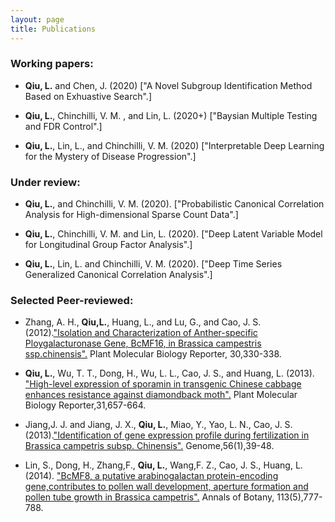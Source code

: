 ```yaml
---
layout: page
title: Publications
---
```


### Working papers:

- **Qiu, L.** and Chen,  J. (2020) ["A Novel Subgroup Identification Method Based on Exhuastive Search".]

- **Qiu, L.**, Chinchilli, V. M. , and Lin, L. (2020+) ["Baysian Multiple Testing and FDR Control".]

- **Qiu, L.**, Lin, L., and Chinchilli, V. M. (2020) ["Interpretable Deep Learning for the Mystery of Disease Progression".]

### Under review:

- **Qiu, L.**, and Chinchilli, V. M. (2020). ["Probabilistic Canonical Correlation Analysis for High-dimensional
Sparse Count Data".]

- **Qiu, L.**, Chinchilli, V. M. and Lin, L.  (2020). ["Deep Latent Variable Model for Longitudinal Group Factor Analysis".]

- **Qiu, L.**, Lin, L. and Chinchilli, V. M.  (2020). ["Deep Time Series Generalized Canonical Correlation Analysis".]

### Selected Peer-reviewed:

- Zhang, A. H., **Qiu,L.**, Huang, L., and Lu, G., and Cao, J. S. (2012).["Isolation and Characterization of Anther-specific Ploygalacturonase Gene, BcMF16, in Brassica campestris ssp.chinensis".](https://link.springer.com/article/10.1007/s11105-011-0341-2) Plant Molecular Biology Reporter, 30,330-338.

- **Qiu, L.**, Wu, T. T., Dong, H., Wu, L. L., Cao, J. S., and Huang, L. (2013). ["High-level expression of sporamin in transgenic Chinese cabbage enhances
resistance against diamondback moth".](https://link.springer.com/article/10.1007/s11105-012-0536-1) Plant Molecular Biology Reporter,31,657-664.

- Jiang,J. J. and Jiang, J. X., **Qiu, L.**, Miao, Y., Yao, L. N., Cao, J. S. (2013).["Identification of gene expression profile during
fertilization in Brassica campetris subsp. Chinensis".](https://www.nrcresearchpress.com/doi/abs/10.1139/gen-2012-0088#.XrHFvC2ZPys) Genome,56(1),39-48.

- Lin, S., Dong, H., Zhang,F., **Qiu, L.**, Wang,F. Z., Cao, J. S., Huang, L. (2014). ["BcMF8, a putative arabinogalactan protein-encoding gene,contributes to pollen
wall development, aperture formation and pollen tube growth in Brassica campetris".](https://academic.oup.com/aob/article/113/5/777/159963) Annals of Botany, 113(5),777-788.


